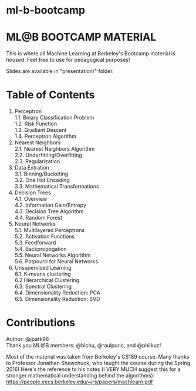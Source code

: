 # ml-b-bootcamp

ML@B BOOTCAMP MATERIAL 
====
This is where all Machine Learning at Berkeley's Bootcamp material is housed. Feel free to use for pedagogical purposes!

Slides are available in "presentation/" folder.

Table of Contents 
====

1. Perceptron  
  1.1. Binary Classification Problem  
  1.2. Risk Function  
  1.3. Gradient Descent  
  1.4. Perceptron Algorithm
2. Nearest Neighbors  
  2.1. Nearest Neighbors Algorithm  
  2.2. Underfitting/Overfitting  
  2.3. Regularization
3. Data Extration  
  3.1. Binning/Bucketing  
  3.2. One Hot Encoding  
  3.3. Mathematical Transformations
4. Decision Trees  
  4.1. Overview  
  4.2. Information Gain/Entropy  
  4.3. Decision Tree Algorithm  
  4.4. Random Forest
5. Neural Networks  
  5.1. Multilayered Perceptrons  
  5.2. Activation Functions  
  5.3. Feedforward  
  5.4. Backpropogation  
  5.5. Neural Networks Algorithm  
  5.6. Potpourri for Neural Networks
6. Unsupervised Learning  
  6.1. K-means clustering  
  6.2 Hierarchical Clustering  
  6.3. Spectral Clustering  
  6.4. Dimensionality Reduction: PCA  
  6.5. Dimensionality Reduction: SVD

Contributions 
====

Author: @jpark96 <br />
Thank you ML@B members: @blchu, @raulpuric, and @philkuz!

Most of the material was taken from Berkeley's CS189 course. Many thanks to Professor Jonathan Shewchuck, who taught the course during the Spring 2016! Here's the reference to his notes (I VERY MUCH suggest this for a stronger mathematical understanding behind the algorithms): https://people.eecs.berkeley.edu/~jrs/papers/machlearn.pdf
